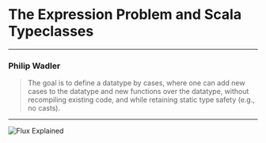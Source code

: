# The Expression Problem and Scala Typeclasses 



---

### Philip Wadler

> The goal is
> to define a datatype by cases, where one can add new cases to the
> datatype and new functions over the datatype, without recompiling
> existing code, and while retaining static type safety (e.g., no
> casts).

---

![Flux Explained](https://facebook.github.io/flux/img/flux-simple-f8-diagram-explained-1300w.png)